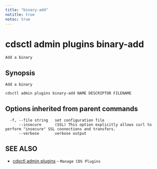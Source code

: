 ```yaml
---
title: "binary-add"
notitle: true
notoc: true
---
```

# cdsctl admin plugins binary-add

`Add a binary`

## Synopsis

`Add a binary`

```
cdsctl admin plugins binary-add NAME DESCRIPTOR FILENAME
```

## Options inherited from parent commands

```
  -f, --file string   set configuration file
      --insecure      (SSL) This option explicitly allows curl to perform "insecure" SSL connections and transfers.
      --verbose       verbose output
```

## SEE ALSO

* [cdsctl admin plugins](/docs/components/cdsctl/admin/plugins/)	 - `Manage CDS Plugins`

